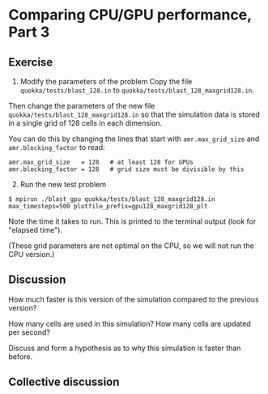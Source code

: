 # Comparing CPU/GPU performance, Part 3

## Exercise

1. Modify the parameters of the problem
Copy the file `quokka/tests/blast_128.in` to `quokka/tests/blast_128_maxgrid128.in`.

Then change the parameters of the new file `quokka/tests/blast_128_maxgrid128.in` so that the simulation data is stored in a single grid of 128 cells in each dimension.

You can do this by changing the lines that start with `amr.max_grid_size` and `amr.blocking_factor` to read:
```
amr.max_grid_size   = 128   # at least 128 for GPUs
amr.blocking_factor = 128   # grid size must be divisible by this
```

2. Run the new test problem
```
$ mpirun ./blast_gpu quokka/tests/blast_128_maxgrid128.in max_timesteps=500 plotfile_prefix=gpu128_maxgrid128_plt
```
Note the time it takes to run. This is printed to the terminal output (look for "elapsed time").

(These grid parameters are not optimal on the CPU, so we will not run the CPU version.)

## Discussion
How much faster is this version of the simulation compared to the previous version?

How many cells are used in this simulation? How many cells are updated per second?

Discuss and form a hypothesis as to why this simulation is faster than before.

## Collective discussion
